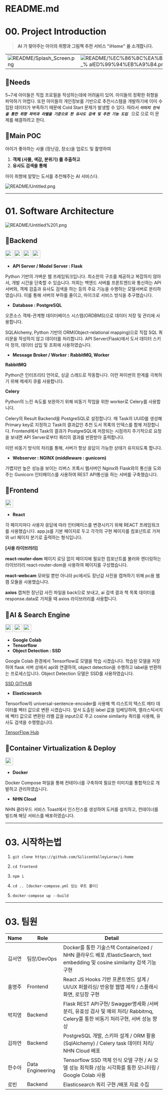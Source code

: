 # README.md

# 00. Project Introduction


> **AI 가 찾아주는 아이의 취향과 그림책 추천 서비스  "iHome" 을 소개합니다.**


|   |   |
|---|---|
|![README/Splash_Screen.png](README/Splash_Screen.png)   | ![README/%EC%86%8C%EA%B0%9C_% alED%99%94%EB%A9%B4.png](README/%EC%86%8C%EA%B0%9C_%ED%99%94%EB%A9%B4.png)  |
 
 
## 🔎Needs

5~7세 아이들은 직접 프로필을 작성하는데에 어려움이 있어. 아이들의 정확한 취향을 파악하기 어렵다. 또한 아이들의 개인정보를 기반으로 추천시스템을 개발하기에 이미 수집된 데이터가 부족하기 때문에 Cold Start 문제가 발생할 수 있다. 따라서 ***`이미지 인식을 통한 취향 파악과 라벨을 기준으로 한 유사도 검색 및 추천 기능 도입 `*** 으로 으로 이 문제를 해결하려고 한다.


## 🌟Main **POC**

아이가 좋아하는 사물 (장난감, 장소)을 업로드 및 촬영하여

1) **객체 (사물, 색감, 분위기) 를 추출하고**
2) **유사도 검색을 통해** 

아이 취향에 알맞는 도서를 추천해주는 AI 서비스다.

![README/Untitled.png](README/Untitled.png)

---

# 01. Software Architecture

 

![README/Untitled%201.png](README/Untitled%201.png)





## 📍Backend
<img src="https://img.shields.io/badge/Flask-000000?style=flat-square&logo=Flask&logoColor=white" height="25px"/></a>
<img src="https://img.shields.io/badge/PostgreSQL-4169E1?style=flat-square&logo=PostgreSQL&logoColor=white" height="25px"/></a>
<img src="https://img.shields.io/badge/RabbitMQ-FF6600?style=flat-square&logo=RabbitMQ&logoColor=white" height="25px"/></a>
<img src="https://img.shields.io/badge/NGINX-009639?style=flat-square&logo=NGINX&logoColor=white" height="25px"/></a>

- **API Server / Model Server : Flask**

Python 기반의 가벼운 웹 프레임워크입니다. 최소한의 구조를 제공하고 복잡하지 않아서, 개발 시간을 단축할 수 있습니다. 저희는 백엔드 서버를 프론트엔드와 통신하는 API서버와, 객체 검출과 유사도 검색을 하는 등의 주요 기능을 수행하는 모델서버로 분리하였습니다. 이를 통해 서버의 부하를 줄이고, 마이크로 서비스 방식을 추구했습니다.

- **Database : PostgreSQL**

오픈소스 객체-관계형 데이터베이스 시스템(ORDBMS)으로 데이터 저장 및 관리에 사용합니다.

SQLAlchemy, Python 기반의 ORM(Object-relational mapping)으로 직접 SQL 쿼리문을 작성하지 않고 데이터를 처리합니다. API Server(Flask)에서 도서 데이터 스키마 정의, 데이터 삽입 및 조회에 사용하였습니다.

- **Message Broker / Worker : RabbitMQ, Worker**

**RabbitMQ**

Python은 인터프리티 언어로, 싱글 스레드로 작동합니다. 이런 파이썬의 한계를 극복하기 위해 메세지 큐를 사용합니다.

**Celery**

Python의 느린 속도를 보완하기 위해 비동기 작업을 위한 worker로 Celery를 사용합니다.

Celery의 Result Backend을 PostgreSQL로 설정합니다. 매 Task의 UUID를 생성해 Primary key로 지정하고 Task의 결과값인 추천 도서 목록의 인덱스를 함께 저장합니다. Frontend에서 Task의 결과가 PostgreSQL에 저장되는 시점까지 주기적으로 요청을 보내면 API Server로부터 쿼리의 결과를 반환받아 출력합니다.

이런 비동기 방식의 처리를 통해, 서버가 항상 응답이 가능한 상태가 유지되도록 합니다.

- **Webserver : NGINX (middleware : gunicorn)**

가볍지만 높은 성능을 보이는 리버스 프록시 웹서버인 Nginx와 Flask와의 통신을 도와주는 Gunicorn 인터페이스를 사용하여 REST API통신을 하는 서버를 구축했습니다.


## 📍Frontend
<img src="https://img.shields.io/badge/React-61DAFB?style=flat-square&logo=React&logoColor=white" height="25px"/></a>

- **React**

각 페이지마다 사용자 응답에 따라 인터페이스를 변경시키기 위해 REACT 프레임워크를 사용했습니다. app.js를 기본 페이지로 두고 각각의 구현 페이지를 컴포넌트로 가져와 url 페이지 분기로 출력하는 형식입니다.

**[사용 라이브러리]**

**react-router-dom**
페이지 로딩 없이 페이지에 필요한 컴포넌트를 불러와 렌더링하는 라이브러리 react-router-dom을 사용하여 페이지를 구성했습니다.

**react-webcam**
모바일 뿐만 아니라 pc에서도 장난감 사진을 캡쳐하기 위해 pc용 웹캠 모듈을 사용했습니다.

**axios**
캡쳐한 장난감 사진 파일을 back으로 보내고, ai 검색 결과 책 목록 데이터를 response.data로 가져올 때 axios 라이브러리를 사용합니다.


## 📍AI & Search Engine
<img src="https://img.shields.io/badge/Google Colab-F9AB00?style=flat-square&logo=Google Colab&logoColor=white" height="25px"/></a>
<img src="https://img.shields.io/badge/TensorFlow-FF6F00?style=flat-square&logo=TensorFlow&logoColor=white" height="25px"/></a>
<img src="https://img.shields.io/badge/Elasticsearch-005571?style=flat-square&logo=Elasticsearch&logoColor=white" height="25px"/></a>


- **Google Colab**
- **Tensorflow**
- **Object Detection : SSD**

Google Colab 환경에서 Tensorflow로 모델을 학습 시켰습니다. 학습된 모델을 저장하여 flask 서버 상에서 api와 연결하여, object detection을 수행하고 label을 반환하는 프로세스입니다. Object Detection 모델은 SSD를 사용하였습니다. 

[SSD GITHUB](https://github.com/balancap/SSD-Tensorflow)

- **Elasticsearch**

Tensorflow의 universal-sentence-encoder를 사용해 책 리스트의 텍스트 메타 데이터를 벡터 값으로 변환 시켰습니다. 앞서 도출된 label 값을 임베딩하여, 엘라스틱서치에 벡터 값으로 변환된 라벨 값을 input으로 주고 cosine similarity 쿼리를 사용해, 유사도 검색을 수행했습니다. 

[TensorFlow Hub](https://tfhub.dev/google/universal-sentence-encoder/4)

## 📍Container Virtualization & Deploy
<img src="https://img.shields.io/badge/Docker-2496ED?style=flat-square&logo=Docker&logoColor=white" height="25px"/></a>

- **Docker**

Docker Compose 파일을 통해 컨테이너를 구축하여 필요한 이미지를 통합적으로 개발하고 관리하였습니다.

- **NHN Cloud**

NHN 클라우드 서비스 Toast에서 인스턴스를 생성하여 도커를 설치하고, 컨테이너를 빌드해 해당 서비스를 배포하였습니다.

---
# 03. 시작하는법

1.  ` git clone https://github.com/SiliconValleyLorax/i-home ` 

2. `cd frontend`

3. `npm i`

4. `cd .. [docker-compose.yml 있는 루트 폴더]`

5. `docker-compose up --build`



---
# 03. 팀원
| Name | Role  | Detail|
|---|---|---|
|김서연 |	팀장/DevOps	| Docker를 통한 기술스택 Containerized / NHN 클라우드 배포 /ElasticSearch, text embedding 및 cosine similarity 검색 기능 구현 |
|홍명주 |	Frontend	| React JS Hooks 기반 프론트엔드 설계 / UI/UX 퍼블리싱/ 반응형 웹앱 제작 / 스플래시 화면, 로딩창 구현|
|박지영	| Backend |	Flask REST API구현/ Swagger명세화 /서버 분리, 유효성 검사 및 예외 처리/ Rabbitmq, Celery를 통한 비동기 처리구현, 서버 성능 향상|
|김하연 |	Backend	| PostgreSQL 개발, 스키마 설계 / ORM 활용 (SqlAlchemy) / Celery task 데이터 처리/ NHN Cloud 배포|
|한수아 |	Data Engineering	| Tensorflow SSD 객체 인식 모델 구현 / AI 모델 성능 최적화 /성능 시각화를 통한 모니터링 / Google Colab 사용|
|로빈	|Backend	|Elasticsearch 쿼리 구현 /배포 자료 수집|

